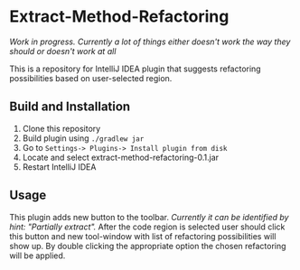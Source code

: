 # Extract-Method-Refactoring

*Work in progress. Currently a lot of things either doesn't work the way they should or doesn't work at all*

This is a repository for IntelliJ IDEA plugin that suggests refactoring possibilities based on user-selected region.

## Build and Installation

1. Clone this repository
2. Build plugin using ```./gradlew jar``` 
3. Go to ```Settings-> Plugins-> Install plugin from disk```
4. Locate and select extract-method-refactoring-0.1.jar
5. Restart IntelliJ IDEA

## Usage

This plugin adds new button to the toolbar. *Currently it can be identified by hint: "Partially extract".* After the code region is selected user should click this button and new tool-window with list of refactoring possibilities will show up. By double clicking the appropriate option the chosen refactoring will be applied.